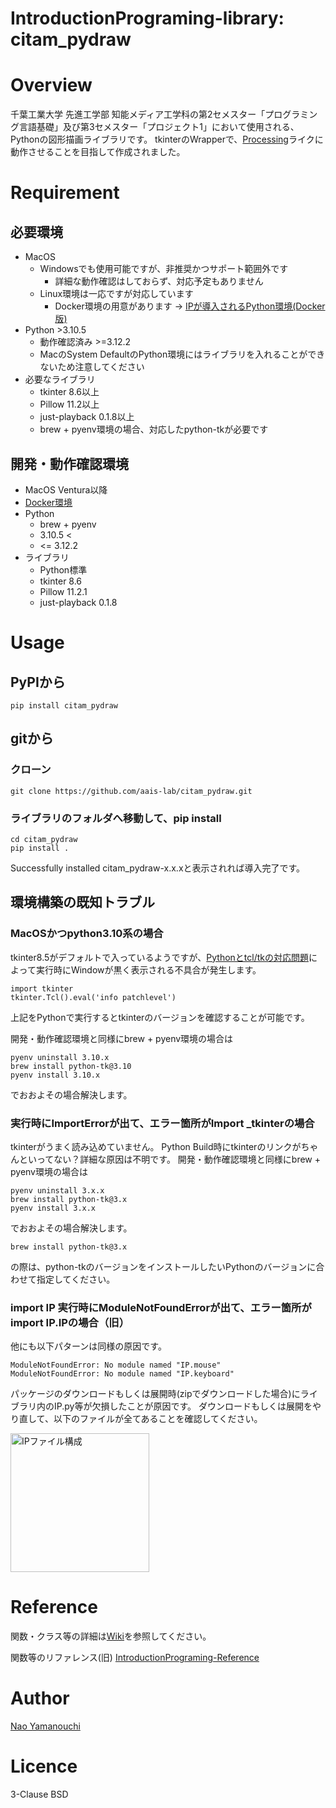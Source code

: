 # IntroductionPrograming-library: citam_pydraw

# Overview
千葉工業大学 先進工学部 知能メディア工学科の第2セメスター「プログラミング言語基礎」及び第3セメスター「プロジェクト1」において使用される、Pythonの図形描画ライブラリです。
tkinterのWrapperで、[Processing](https://processing.org/)ライクに動作させることを目指して作成されました。

# Requirement
## 必要環境
- MacOS
  - Windowsでも使用可能ですが、非推奨かつサポート範囲外です
    - 詳細な動作確認はしておらず、対応予定もありません
  - Linux環境は一応ですが対応しています
    - Docker環境の用意があります -> [IPが導入されるPython環境(Docker版)](https://github.com/aais-lab/PythonEnv_docker)
- Python >3.10.5
  - 動作確認済み >=3.12.2
  - MacのSystem DefaultのPython環境にはライブラリを入れることができないため注意してください
- 必要なライブラリ
  - tkinter 8.6以上
  - Pillow 11.2以上
  - just-playback 0.1.8以上
  - brew + pyenv環境の場合、対応したpython-tkが必要です

## 開発・動作確認環境
- MacOS Ventura以降
- [Docker環境](https://github.com/aais-lab/PythonEnv_docker)
- Python
  - brew + pyenv
  - 3.10.5 <
  - <= 3.12.2
- ライブラリ
  - Python標準
  - tkinter 8.6
  - Pillow 11.2.1
  - just-playback 0.1.8

# Usage
## PyPIから
```
pip install citam_pydraw
```

## gitから
### クローン
```
git clone https://github.com/aais-lab/citam_pydraw.git
```
### ライブラリのフォルダへ移動して、pip install
```
cd citam_pydraw
pip install .
```

Successfully installed citam_pydraw-x.x.xと表示されれば導入完了です。

## 環境構築の既知トラブル
### MacOSかつpython3.10系の場合
tkinter8.5がデフォルトで入っているようですが、[Pythonとtcl/tkの対応問題](https://www.python.org/download/mac/tcltk/)によって実行時にWindowが黒く表示される不具合が発生します。

```
import tkinter
tkinter.Tcl().eval('info patchlevel')
```

上記をPythonで実行するとtkinterのバージョンを確認することが可能です。

開発・動作確認環境と同様にbrew + pyenv環境の場合は

```
pyenv uninstall 3.10.x
brew install python-tk@3.10
pyenv install 3.10.x
```

でおおよその場合解決します。

### 実行時にImportErrorが出て、エラー箇所がImport _tkinterの場合
tkinterがうまく読み込めていません。
Python Build時にtkinterのリンクがちゃんといってない？詳細な原因は不明です。
開発・動作確認環境と同様にbrew + pyenv環境の場合は

```
pyenv uninstall 3.x.x
brew install python-tk@3.x
pyenv install 3.x.x
```

でおおよその場合解決します。

```
brew install python-tk@3.x
```
の際は、python-tkのバージョンをインストールしたいPythonのバージョンに合わせて指定してください。

### import IP 実行時にModuleNotFoundErrorが出て、エラー箇所がimport IP.IPの場合（旧）
他にも以下パターンは同様の原因です。
```
ModuleNotFoundError: No module named "IP.mouse"
ModuleNotFoundError: No module named "IP.keyboard"
```

パッケージのダウンロードもしくは展開時(zipでダウンロードした場合)にライブラリ内のIP.py等が欠損したことが原因です。
ダウンロードもしくは展開をやり直して、以下のファイルが全てあることを確認してください。

<img width="222" alt="IPファイル構成" src="https://github.com/aais-lab/IntroductionPrograming-library/assets/75377571/97f7fa3f-47e3-4e3f-8c2d-8a0ccf99f1ad">

# Reference
関数・クラス等の詳細は[Wiki](https://github.com/aais-lab/citam_pydraw/wiki)を参照してください。

関数等のリファレンス(旧)
[IntroductionPrograming-Reference](https://aais-lab.github.io/IntroductionPrograming-Reference/)

# Author
[Nao Yamanouchi](https://github.com/ClairdelunaEve)

# Licence
3-Clause BSD
